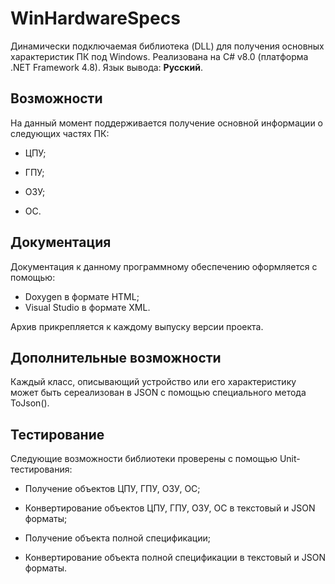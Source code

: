 # WinHardwareSpecs

Динамически подключаемая библиотека (DLL) для получения основных характеристик ПК под Windows. Реализована на C# v8.0 (платформа .NET Framework 4.8). Язык вывода: **Русский**.

## Возможности

На данный момент поддерживается получение основной информации о следующих частях ПК:

* ЦПУ;

* ГПУ;

* ОЗУ;

* ОС.

## Документация

Документация к данному программному обеспечению оформляется с помощью:
* Doxygen в формате HTML;
* Visual Studio в формате XML.

Архив прикрепляется к каждому выпуску версии проекта.

## Дополнительные возможности

Каждый класс, описывающий устройство или его характеристику может быть сереализован в JSON с помощью специального метода ToJson().

## Тестирование

Следующие возможности библиотеки проверены с помощью Unit-тестирования:

* Получение объектов ЦПУ, ГПУ, ОЗУ, ОС;

* Конвертирование объектов ЦПУ, ГПУ, ОЗУ, ОС в текстовый и JSON форматы;

* Получение объекта полной спецификации;

* Конвертирование объекта полной спецификации в текстовый и JSON форматы.